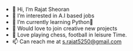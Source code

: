 - 👋 Hi, I’m Rajat Sheoran 
- 👀 I’m interested in A.I based jobs
- 🌱 I’m currently learning Python🥲
- 🍁 Would love to join creative new 
     projects
- 🎯 Love playing chess, football in leisure
     Time.
- 📫 Can reach me at s.rajat5250@gmail.com

<!---
RajatSheoran10/RajatSheoran10 is a ✨ special ✨ repository because its `README.md` (this file) appears on your GitHub profile.
You can click the Preview link to take a look at your changes.
--->
